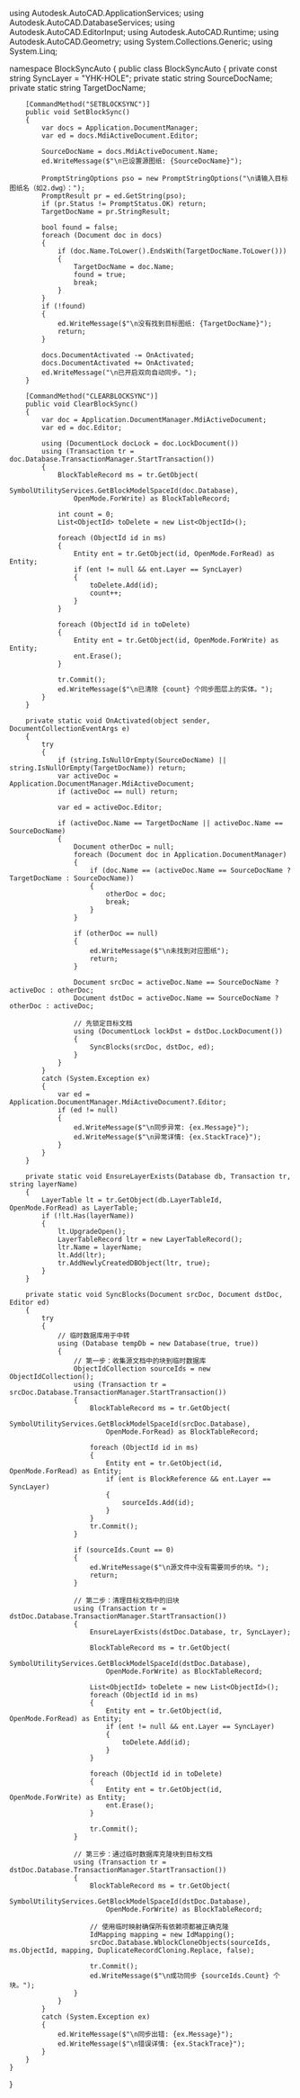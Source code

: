 using Autodesk.AutoCAD.ApplicationServices;
using Autodesk.AutoCAD.DatabaseServices;
using Autodesk.AutoCAD.EditorInput;
using Autodesk.AutoCAD.Runtime;
using Autodesk.AutoCAD.Geometry;
using System.Collections.Generic;
using System.Linq;

namespace BlockSyncAuto
{
    public class BlockSyncAuto
    {
        private const string SyncLayer = "YHK-HOLE";
        private static string SourceDocName;
        private static string TargetDocName;

        [CommandMethod("SETBLOCKSYNC")]
        public void SetBlockSync()
        {
            var docs = Application.DocumentManager;
            var ed = docs.MdiActiveDocument.Editor;

            SourceDocName = docs.MdiActiveDocument.Name;
            ed.WriteMessage($"\n已设置源图纸: {SourceDocName}");

            PromptStringOptions pso = new PromptStringOptions("\n请输入目标图纸名（如2.dwg）：");
            PromptResult pr = ed.GetString(pso);
            if (pr.Status != PromptStatus.OK) return;
            TargetDocName = pr.StringResult;

            bool found = false;
            foreach (Document doc in docs)
            {
                if (doc.Name.ToLower().EndsWith(TargetDocName.ToLower()))
                {
                    TargetDocName = doc.Name;
                    found = true;
                    break;
                }
            }
            if (!found)
            {
                ed.WriteMessage($"\n没有找到目标图纸: {TargetDocName}");
                return;
            }

            docs.DocumentActivated -= OnActivated;
            docs.DocumentActivated += OnActivated;
            ed.WriteMessage("\n已开启双向自动同步。");
        }

        [CommandMethod("CLEARBLOCKSYNC")]
        public void ClearBlockSync()
        {
            var doc = Application.DocumentManager.MdiActiveDocument;
            var ed = doc.Editor;

            using (DocumentLock docLock = doc.LockDocument())
            using (Transaction tr = doc.Database.TransactionManager.StartTransaction())
            {
                BlockTableRecord ms = tr.GetObject(
                    SymbolUtilityServices.GetBlockModelSpaceId(doc.Database),
                    OpenMode.ForWrite) as BlockTableRecord;

                int count = 0;
                List<ObjectId> toDelete = new List<ObjectId>();
                
                foreach (ObjectId id in ms)
                {
                    Entity ent = tr.GetObject(id, OpenMode.ForRead) as Entity;
                    if (ent != null && ent.Layer == SyncLayer)
                    {
                        toDelete.Add(id);
                        count++;
                    }
                }

                foreach (ObjectId id in toDelete)
                {
                    Entity ent = tr.GetObject(id, OpenMode.ForWrite) as Entity;
                    ent.Erase();
                }

                tr.Commit();
                ed.WriteMessage($"\n已清除 {count} 个同步图层上的实体。");
            }
        }

        private static void OnActivated(object sender, DocumentCollectionEventArgs e)
        {
            try
            {
                if (string.IsNullOrEmpty(SourceDocName) || string.IsNullOrEmpty(TargetDocName)) return;
                var activeDoc = Application.DocumentManager.MdiActiveDocument;
                if (activeDoc == null) return;

                var ed = activeDoc.Editor;

                if (activeDoc.Name == TargetDocName || activeDoc.Name == SourceDocName)
                {
                    Document otherDoc = null;
                    foreach (Document doc in Application.DocumentManager)
                    {
                        if (doc.Name == (activeDoc.Name == SourceDocName ? TargetDocName : SourceDocName))
                        {
                            otherDoc = doc;
                            break;
                        }
                    }

                    if (otherDoc == null)
                    {
                        ed.WriteMessage($"\n未找到对应图纸");
                        return;
                    }

                    Document srcDoc = activeDoc.Name == SourceDocName ? activeDoc : otherDoc;
                    Document dstDoc = activeDoc.Name == SourceDocName ? otherDoc : activeDoc;

                    // 先锁定目标文档
                    using (DocumentLock lockDst = dstDoc.LockDocument())
                    {
                        SyncBlocks(srcDoc, dstDoc, ed);
                    }
                }
            }
            catch (System.Exception ex)
            {
                var ed = Application.DocumentManager.MdiActiveDocument?.Editor;
                if (ed != null)
                {
                    ed.WriteMessage($"\n同步异常: {ex.Message}");
                    ed.WriteMessage($"\n异常详情: {ex.StackTrace}");
                }
            }
        }

        private static void EnsureLayerExists(Database db, Transaction tr, string layerName)
        {
            LayerTable lt = tr.GetObject(db.LayerTableId, OpenMode.ForRead) as LayerTable;
            if (!lt.Has(layerName))
            {
                lt.UpgradeOpen();
                LayerTableRecord ltr = new LayerTableRecord();
                ltr.Name = layerName;
                lt.Add(ltr);
                tr.AddNewlyCreatedDBObject(ltr, true);
            }
        }

        private static void SyncBlocks(Document srcDoc, Document dstDoc, Editor ed)
        {
            try
            {
                // 临时数据库用于中转
                using (Database tempDb = new Database(true, true))
                {
                    // 第一步：收集源文档中的块到临时数据库
                    ObjectIdCollection sourceIds = new ObjectIdCollection();
                    using (Transaction tr = srcDoc.Database.TransactionManager.StartTransaction())
                    {
                        BlockTableRecord ms = tr.GetObject(
                            SymbolUtilityServices.GetBlockModelSpaceId(srcDoc.Database),
                            OpenMode.ForRead) as BlockTableRecord;

                        foreach (ObjectId id in ms)
                        {
                            Entity ent = tr.GetObject(id, OpenMode.ForRead) as Entity;
                            if (ent is BlockReference && ent.Layer == SyncLayer)
                            {
                                sourceIds.Add(id);
                            }
                        }
                        tr.Commit();
                    }

                    if (sourceIds.Count == 0)
                    {
                        ed.WriteMessage($"\n源文件中没有需要同步的块。");
                        return;
                    }

                    // 第二步：清理目标文档中的旧块
                    using (Transaction tr = dstDoc.Database.TransactionManager.StartTransaction())
                    {
                        EnsureLayerExists(dstDoc.Database, tr, SyncLayer);

                        BlockTableRecord ms = tr.GetObject(
                            SymbolUtilityServices.GetBlockModelSpaceId(dstDoc.Database),
                            OpenMode.ForWrite) as BlockTableRecord;

                        List<ObjectId> toDelete = new List<ObjectId>();
                        foreach (ObjectId id in ms)
                        {
                            Entity ent = tr.GetObject(id, OpenMode.ForRead) as Entity;
                            if (ent != null && ent.Layer == SyncLayer)
                            {
                                toDelete.Add(id);
                            }
                        }

                        foreach (ObjectId id in toDelete)
                        {
                            Entity ent = tr.GetObject(id, OpenMode.ForWrite) as Entity;
                            ent.Erase();
                        }

                        tr.Commit();
                    }

                    // 第三步：通过临时数据库克隆块到目标文档
                    using (Transaction tr = dstDoc.Database.TransactionManager.StartTransaction())
                    {
                        BlockTableRecord ms = tr.GetObject(
                            SymbolUtilityServices.GetBlockModelSpaceId(dstDoc.Database),
                            OpenMode.ForWrite) as BlockTableRecord;

                        // 使用临时映射确保所有依赖项都被正确克隆
                        IdMapping mapping = new IdMapping();
                        srcDoc.Database.WblockCloneObjects(sourceIds, ms.ObjectId, mapping, DuplicateRecordCloning.Replace, false);

                        tr.Commit();
                        ed.WriteMessage($"\n成功同步 {sourceIds.Count} 个块。");
                    }
                }
            }
            catch (System.Exception ex)
            {
                ed.WriteMessage($"\n同步出错: {ex.Message}");
                ed.WriteMessage($"\n错误详情: {ex.StackTrace}");
            }
        }
    }
}
